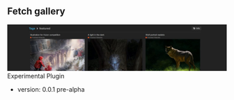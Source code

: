 ## Fetch gallery
![title_image](./resources/title_image.jpg?raw=true "Title")
Experimental Plugin

* version: 0.0.1 pre-alpha
